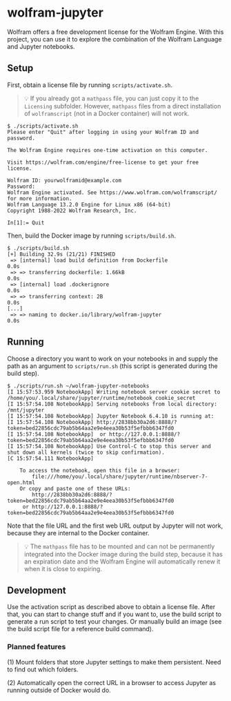 # wolfram-jupyter

Wolfram offers a free development license for the Wolfram Engine. With this project, you can use it to explore the combination of the Wolfram Language and Jupyter notebooks.

## Setup

First, obtain a license file by running `scripts/activate.sh`.

> 💡 If you already got a `mathpass` file, you can just copy it to the `Licensing` subfolder. However, `mathpass` files from a direct installation of `wolframscript` (not in a Docker container) will not work.

```text
$ ./scripts/activate.sh
Please enter "Quit" after logging in using your Wolfram ID and password.

The Wolfram Engine requires one-time activation on this computer.

Visit https://wolfram.com/engine/free-license to get your free license.

Wolfram ID: yourwolframid@example.com
Password:
Wolfram Engine activated. See https://www.wolfram.com/wolframscript/ for more information.
Wolfram Language 13.2.0 Engine for Linux x86 (64-bit)
Copyright 1988-2022 Wolfram Research, Inc.

In[1]:= Quit
```

Then, build the Docker image by running `scripts/build.sh`.

```text
$ ./scripts/build.sh
[+] Building 32.9s (21/21) FINISHED
 => [internal] load build definition from Dockerfile                            0.0s
 => => transferring dockerfile: 1.66kB                                          0.0s
 => [internal] load .dockerignore                                               0.0s
 => => transferring context: 2B                                                 0.0s
[...]
 => => naming to docker.io/library/wolfram-jupyter                              0.0s
```

## Running

Choose a directory you want to work on your notebooks in and supply the path as an argument to `scripts/run.sh` (this script is generated during the build step).

```text
$ ./scripts/run.sh ~/wolfram-jupyter-notebooks
[I 15:57:53.959 NotebookApp] Writing notebook server cookie secret to /home/you/.local/share/jupyter/runtime/notebook_cookie_secret
[I 15:57:54.108 NotebookApp] Serving notebooks from local directory: /mnt/jupyter
[I 15:57:54.108 NotebookApp] Jupyter Notebook 6.4.10 is running at:
[I 15:57:54.108 NotebookApp] http://2838bb30a2d6:8888/?token=bed22856cdc79ab5b64aa2e9e4eea30b53f5efbbb6347fd0
[I 15:57:54.108 NotebookApp]  or http://127.0.0.1:8888/?token=bed22856cdc79ab5b64aa2e9e4eea30b53f5efbbb6347fd0
[I 15:57:54.108 NotebookApp] Use Control-C to stop this server and shut down all kernels (twice to skip confirmation).
[C 15:57:54.111 NotebookApp] 
    
    To access the notebook, open this file in a browser:
        file:///home/you/.local/share/jupyter/runtime/nbserver-7-open.html
    Or copy and paste one of these URLs:
        http://2838bb30a2d6:8888/?token=bed22856cdc79ab5b64aa2e9e4eea30b53f5efbbb6347fd0
     or http://127.0.0.1:8888/?token=bed22856cdc79ab5b64aa2e9e4eea30b53f5efbbb6347fd0
```

Note that the file URL and the first web URL output by Jupyter will not work, because they are internal to the Docker container.

> 💡 The `mathpass` file has to be mounted and can not be permanently integrated into the Docker image during the build step, because it has an expiration date and the Wolfram Engine will automatically renew it when it is close to expiring.

## Development

Use the activation script as described above to obtain a license file. After that, you can start to change stuff and if you want to, use the build script to generate a run script to test your changes. Or manually build an image (see the build script file for a reference build command).

### Planned features

(1) Mount folders that store Jupyter settings to make them persistent. Need to find out which folders.

(2) Automatically open the correct URL in a browser to access Jupyter as running outside of Docker would do.

